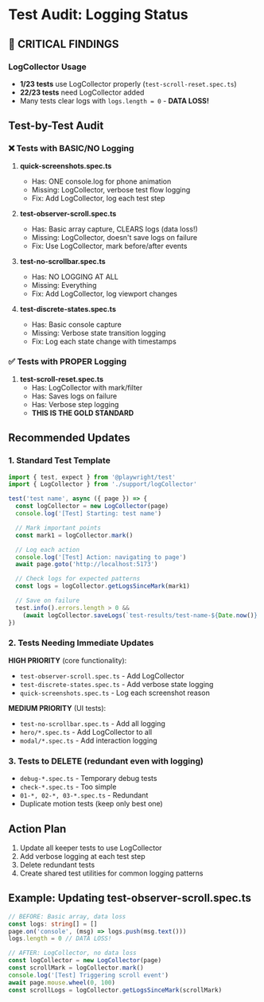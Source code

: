 # Test Audit: Logging Status

## 🚨 CRITICAL FINDINGS

### LogCollector Usage

- **1/23 tests** use LogCollector properly (`test-scroll-reset.spec.ts`)
- **22/23 tests** need LogCollector added
- Many tests clear logs with `logs.length = 0` - **DATA LOSS!**

## Test-by-Test Audit

### ❌ Tests with BASIC/NO Logging

1. **quick-screenshots.spec.ts**

   - Has: ONE console.log for phone animation
   - Missing: LogCollector, verbose test flow logging
   - Fix: Add LogCollector, log each test step

2. **test-observer-scroll.spec.ts**

   - Has: Basic array capture, CLEARS logs (data loss!)
   - Missing: LogCollector, doesn't save logs on failure
   - Fix: Use LogCollector, mark before/after events

3. **test-no-scrollbar.spec.ts**

   - Has: NO LOGGING AT ALL
   - Missing: Everything
   - Fix: Add LogCollector, log viewport changes

4. **test-discrete-states.spec.ts**
   - Has: Basic console capture
   - Missing: Verbose state transition logging
   - Fix: Log each state change with timestamps

### ✅ Tests with PROPER Logging

1. **test-scroll-reset.spec.ts**
   - Has: LogCollector with mark/filter
   - Has: Saves logs on failure
   - Has: Verbose step logging
   - **THIS IS THE GOLD STANDARD**

## Recommended Updates

### 1. Standard Test Template

```typescript
import { test, expect } from '@playwright/test'
import { LogCollector } from './support/logCollector'

test('test name', async ({ page }) => {
  const logCollector = new LogCollector(page)
  console.log('[Test] Starting: test name')

  // Mark important points
  const mark1 = logCollector.mark()

  // Log each action
  console.log('[Test] Action: navigating to page')
  await page.goto('http://localhost:5173')

  // Check logs for expected patterns
  const logs = logCollector.getLogsSinceMark(mark1)

  // Save on failure
  test.info().errors.length > 0 &&
    (await logCollector.saveLogs(`test-results/test-name-${Date.now()}.json`))
})
```

### 2. Tests Needing Immediate Updates

**HIGH PRIORITY** (core functionality):

- `test-observer-scroll.spec.ts` - Add LogCollector
- `test-discrete-states.spec.ts` - Add verbose state logging
- `quick-screenshots.spec.ts` - Log each screenshot reason

**MEDIUM PRIORITY** (UI tests):

- `test-no-scrollbar.spec.ts` - Add all logging
- `hero/*.spec.ts` - Add LogCollector to all
- `modal/*.spec.ts` - Add interaction logging

### 3. Tests to DELETE (redundant even with logging)

- `debug-*.spec.ts` - Temporary debug tests
- `check-*.spec.ts` - Too simple
- `01-*, 02-*, 03-*.spec.ts` - Redundant
- Duplicate motion tests (keep only best one)

## Action Plan

1. Update all keeper tests to use LogCollector
2. Add verbose logging at each test step
3. Delete redundant tests
4. Create shared test utilities for common logging patterns

## Example: Updating test-observer-scroll.spec.ts

```typescript
// BEFORE: Basic array, data loss
const logs: string[] = []
page.on('console', (msg) => logs.push(msg.text()))
logs.length = 0 // DATA LOSS!

// AFTER: LogCollector, no data loss
const logCollector = new LogCollector(page)
const scrollMark = logCollector.mark()
console.log('[Test] Triggering scroll event')
await page.mouse.wheel(0, 100)
const scrollLogs = logCollector.getLogsSinceMark(scrollMark)
```
